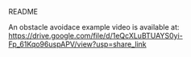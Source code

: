 README

An obstacle avoidace example video is available at: https://drive.google.com/file/d/1eQcXLuBTUAYS0yi-Fp_61Kqo96uspAPV/view?usp=share_link

